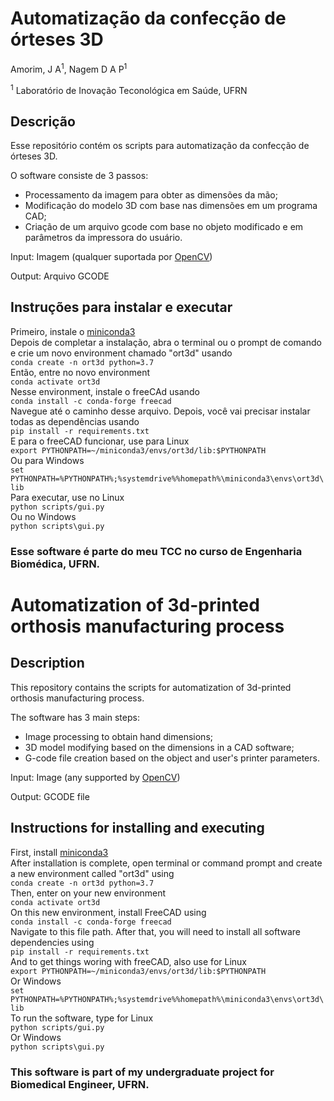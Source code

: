 # Automatização da confecção de órteses 3D

Amorim, J A<sup>1</sup>, Nagem D A P<sup>1</sup>

<sup>1</sup> Laboratório de Inovação Teconológica em Saúde, UFRN

## Descrição

Esse repositório contém os scripts para automatização da confecção de órteses 3D.

O software consiste de 3 passos:

* Processamento da imagem para obter as dimensões da mão;
* Modificação do modelo 3D com base nas dimensões em um programa CAD;
* Criação de um arquivo gcode com base no objeto modificado e em parâmetros da impressora do usuário.

Input: Imagem (qualquer suportada por [OpenCV](https://docs.opencv.org/master/d4/da8/group__imgcodecs.html#ga288b8b3da0892bd651fce07b3bbd3a56))

Output: Arquivo GCODE

## Instruções para instalar e executar

Primeiro, instale o [miniconda3](https://docs.conda.io/en/latest/miniconda.html)  
Depois de completar a instalação, abra o terminal ou o prompt de comando e crie um novo environment chamado "ort3d" usando   
`conda create -n ort3d python=3.7`    
Então, entre no novo environment  
`conda activate ort3d`  
Nesse environment, instale o freeCAd usando  
`conda install -c conda-forge freecad`  
Navegue até o caminho desse arquivo. Depois, você vai precisar instalar todas as dependências usando  
`pip install -r requirements.txt`  
E para o freeCAD funcionar, use para Linux  
`export PYTHONPATH=~/miniconda3/envs/ort3d/lib:$PYTHONPATH`  
Ou para Windows  
`set PYTHONPATH=%PYTHONPATH%;%systemdrive%%homepath%\miniconda3\envs\ort3d\lib`  
Para executar, use no Linux  
`python scripts/gui.py`  
Ou no Windows  
`python scripts\gui.py`  



### Esse software é parte do meu TCC no curso de Engenharia Biomédica, UFRN.

# Automatization of 3d-printed orthosis manufacturing process

## Description

This repository contains the scripts for automatization of 3d-printed orthosis manufacturing process.

The software has 3 main steps: 

* Image processing to obtain hand dimensions;
* 3D model modifying based on the dimensions in a CAD software;
* G-code file creation based on the object and user's printer parameters.

Input: Image (any supported by [OpenCV](https://docs.opencv.org/master/d4/da8/group__imgcodecs.html#ga288b8b3da0892bd651fce07b3bbd3a56))

Output: GCODE file

## Instructions for installing and executing

First, install [miniconda3](https://docs.conda.io/en/latest/miniconda.html)  
After installation is complete, open terminal or command prompt and create a new environment called "ort3d" using   
`conda create -n ort3d python=3.7`    
Then, enter on your new environment  
`conda activate ort3d`  
On this new environment, install FreeCAD using  
`conda install -c conda-forge freecad`  
Navigate to this file path. After that, you will need to install all software dependencies using   
`pip install -r requirements.txt`  
And to get things woring with freeCAD, also use for Linux  
`export PYTHONPATH=~/miniconda3/envs/ort3d/lib:$PYTHONPATH`  
Or Windows  
`set PYTHONPATH=%PYTHONPATH%;%systemdrive%%homepath%\miniconda3\envs\ort3d\lib`  
To run the software, type for Linux  
`python scripts/gui.py`  
Or Windows  
`python scripts\gui.py`  



### This software is part of my undergraduate project for Biomedical Engineer, UFRN.
